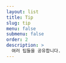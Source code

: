 ```yaml
---
layout: list
title: Tip
slug: tip
menu: false
submenu: false
order: 2
description: >
  여러 팁들을 공유합니다.
---
```

